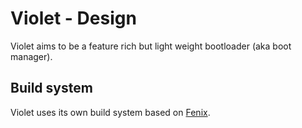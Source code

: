 # Violet - Design

Violet aims to be a feature rich but light weight bootloader (aka boot manager). 

## Build system

Violet uses its own build system based on [Fenix](https://github.com/KevinAlavik/Fenix). 
